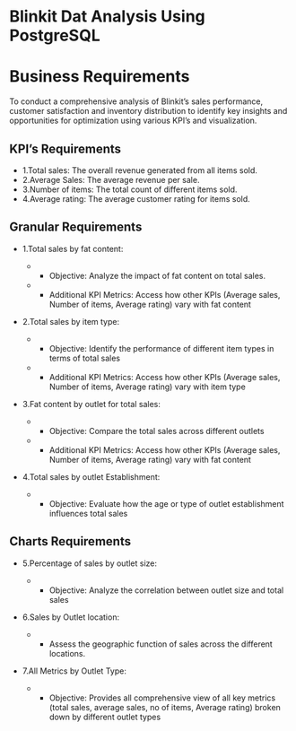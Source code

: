 # Blinkit Dat Analysis Using PostgreSQL

# Business Requirements

To conduct a comprehensive analysis of Blinkit’s sales performance, customer satisfaction and inventory distribution to identify key insights and opportunities for optimization using various KPI’s and visualization.

## KPI’s Requirements
* 1.Total sales: The overall revenue generated from all items sold.
* 2.Average Sales: The average revenue per sale.
* 3.Number of items: The total count of different items sold.
* 4.Average rating: The average customer rating for items sold.

## Granular Requirements
* 1.Total sales by fat content:
   * - Objective: Analyze the impact of fat content on total sales.
   * - Additional KPI Metrics: Access how other KPIs (Average sales, Number of items, Average rating) vary with fat content
   
* 2.Total sales by item type:
   * - Objective: Identify the performance of different item types in terms of total sales
   * - Additional KPI Metrics: Access how other KPIs (Average sales, Number of items, Average rating) vary with item type
  
* 3.Fat content by outlet for total sales: 
   * - Objective: Compare the total sales across different outlets
   * - Additional KPI Metrics: Access how other KPIs (Average sales, Number of items, Average rating) vary with fat content
  
* 4.Total sales by outlet Establishment: 
   * - Objective: Evaluate how the age or type of outlet establishment influences total sales

## Charts Requirements
* 5.Percentage of sales by outlet size:
   * - Objective: Analyze the correlation between outlet size and total sales
  
* 6.Sales by Outlet location: 
   * - Assess the geographic function of sales across the different locations.
  
* 7.All Metrics by Outlet Type:
   * - Objective: Provides all comprehensive view of all key metrics (total sales, average sales, no of items, Average rating) broken down by different outlet types
  

